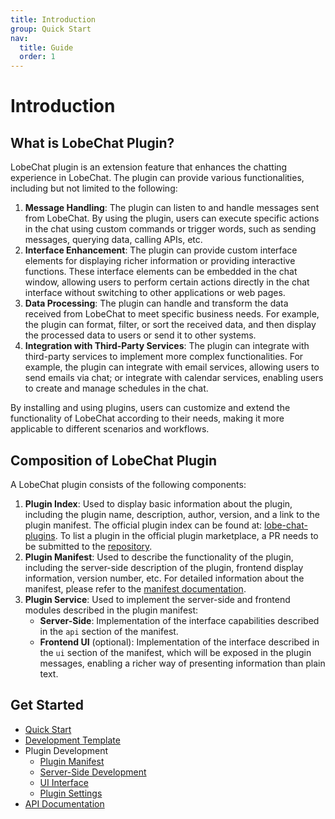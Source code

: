 ```yaml
---
title: Introduction
group: Quick Start
nav:
  title: Guide
  order: 1
---
```


# Introduction

## What is LobeChat Plugin?

LobeChat plugin is an extension feature that enhances the chatting experience in LobeChat. The plugin can provide various functionalities, including but not limited to the following:

1. **Message Handling**: The plugin can listen to and handle messages sent from LobeChat. By using the plugin, users can execute specific actions in the chat using custom commands or trigger words, such as sending messages, querying data, calling APIs, etc.
2. **Interface Enhancement**: The plugin can provide custom interface elements for displaying richer information or providing interactive functions. These interface elements can be embedded in the chat window, allowing users to perform certain actions directly in the chat interface without switching to other applications or web pages.
3. **Data Processing**: The plugin can handle and transform the data received from LobeChat to meet specific business needs. For example, the plugin can format, filter, or sort the received data, and then display the processed data to users or send it to other systems.
4. **Integration with Third-Party Services**: The plugin can integrate with third-party services to implement more complex functionalities. For example, the plugin can integrate with email services, allowing users to send emails via chat; or integrate with calendar services, enabling users to create and manage schedules in the chat.

By installing and using plugins, users can customize and extend the functionality of LobeChat according to their needs, making it more applicable to different scenarios and workflows.

## Composition of LobeChat Plugin

A LobeChat plugin consists of the following components:

1. **Plugin Index**: Used to display basic information about the plugin, including the plugin name, description, author, version, and a link to the plugin manifest. The official plugin index can be found at: [lobe-chat-plugins](https://github.com/lobehub/lobe-chat-plugins). To list a plugin in the official plugin marketplace, a PR needs to be submitted to the [repository](https://github.com/lobehub/lobe-chat-plugins/pulls).
2. **Plugin Manifest**: Used to describe the functionality of the plugin, including the server-side description of the plugin, frontend display information, version number, etc. For detailed information about the manifest, please refer to the [manifest documentation](manifest-docs-url).
3. **Plugin Service**: Used to implement the server-side and frontend modules described in the plugin manifest:
   - **Server-Side**: Implementation of the interface capabilities described in the `api` section of the manifest.
   - **Frontend UI** (optional): Implementation of the interface described in the `ui` section of the manifest, which will be exposed in the plugin messages, enabling a richer way of presenting information than plain text.

## Get Started

- [Quick Start](/guides/get-start)
- [Development Template](/guides/template)
- Plugin Development
  - [Plugin Manifest](/guides/plugin-manifest)
  - [Server-Side Development](/guides/plugin-server)
  - [UI Interface](/guides/plugin-ui)
  - [Plugin Settings](/guides/plugin-settings)
- [API Documentation](/api/plugin-manifest)
